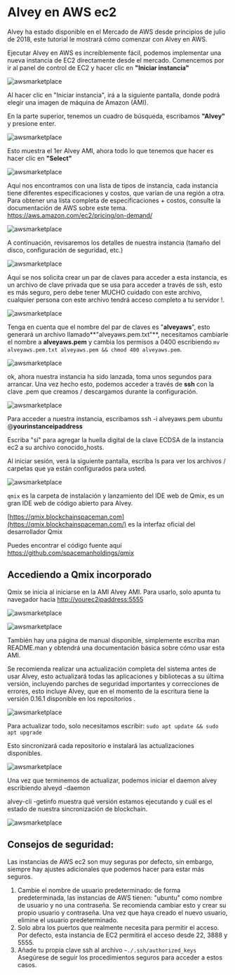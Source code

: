 # Alvey en AWS ec2

Alvey ha estado disponible en el Mercado de AWS desde principios de julio de 2018, este tutorial le mostrará cómo comenzar con Alvey en AWS.

Ejecutar Alvey en AWS es increíblemente fácil, podemos implementar una nueva instancia de EC2 directamente desde el mercado. Comencemos por ir al panel de control de EC2 y hacer clic en **"Iniciar instancia"**

![awsmarketplace](https://docs.alvey.site/en/Alvey-AWS/aws.jpg)

Al hacer clic en "Iniciar instancia", irá a la siguiente pantalla, donde podrá elegir una imagen de máquina de Amazon (AMI).

En la parte superior, tenemos un cuadro de búsqueda, escribamos **"Alvey"** y presione enter.

![awsmarketplace](https://docs.alvey.site/en/Alvey-AWS/aws2.jpg)

Esto muestra el 1er Alvey AMI, ahora todo lo que tenemos que hacer es hacer clic en **"Select"**

![awsmarketplace](https://docs.alvey.site/en/Alvey-AWS/aws3.jpg)

Aquí nos encontramos con una lista de tipos de instancia, cada instancia tiene diferentes especificaciones y costos, que varían de una región a otra. Para obtener una lista completa de especificaciones + costos, consulte la documentación de AWS sobre este tema.  <https://aws.amazon.com/ec2/pricing/on-demand/>

![awsmarketplace](https://docs.alvey.site/en/Alvey-AWS/aws4.jpg)

A continuación, revisaremos los detalles de nuestra instancia (tamaño del disco, configuración de seguridad, etc.)

![awsmarketplace](https://docs.alvey.site/en/Alvey-AWS/aws5.jpg)

Aquí se nos solicita crear un par de claves para acceder a esta instancia, es un archivo de clave privada que se usa para acceder a través de ssh, esto es más seguro, pero debe tener MUCHO cuidado con este archivo, cualquier persona con este archivo tendrá acceso completo a tu servidor !.

![awsmarketplace](https://docs.alvey.site/en/Alvey-AWS/aws6.jpg)

Tenga en cuenta que el nombre del par de claves es "**alveyaws**", esto generará un archivo llamado**"alveyaws.pem.txt"**, necesitamos cambiarle el nombre a **alveyaws.pem** y cambia los permisos a 0400 escribiendo `mv alveyaws.pem.txt alveyaws.pem && chmod 400 alveyaws.pem`.

![awsmarketplace](https://docs.alvey.site/en/Alvey-AWS/aws7.jpg)

ok, ahora nuestra instancia ha sido lanzada, toma unos segundos para arrancar. Una vez hecho esto, podemos acceder a través de **ssh** con la clave .pem que creamos / descargamos durante la configuración.

![awsmarketplace](https://docs.alvey.site/en/Alvey-AWS/aws8.jpg)

Para acceder a nuestra instancia, escribamos ssh -i alveyaws.pem ubuntu @**yourinstanceipaddress**

Escriba "sí" para agregar la huella digital de la clave ECDSA de la instancia ec2 a su archivo conocido_hosts.

Al iniciar sesión, verá la siguiente pantalla, escriba ls para ver los archivos / carpetas que ya están configurados para usted.

![awsmarketplace](https://docs.alvey.site/en/Alvey-AWS/term1.jpg)

`qmix` es la carpeta de instalación y lanzamiento del IDE web de Qmix, es un gran IDE web de código abierto para Alvey.

[https://qmix.blockchainspaceman.com](https://qmix.blockchainspaceman.com/) es la interfaz oficial del desarrollador Qmix

Puedes encontrar el código fuente aquí <https://github.com/spacemanholdings/qmix>

## Accediendo a Qmix incorporado

Qmix se inicia al iniciarse en la AMI Alvey AMI. Para usarlo, solo apunta tu navegador hacia [http://yourec2ipaddress:5555](http://yourec2ipaddress:5555/)

![awsmarketplace](https://docs.alvey.site/en/Alvey-AWS/qmix.jpg)

![awsmarketplace](https://docs.alvey.site/en/Alvey-AWS/term2.jpg)

También hay una página de manual disponible, simplemente escriba man README.man y obtendrá una documentación básica sobre cómo usar esta AMI.

Se recomienda realizar una actualización completa del sistema antes de usar Alvey, esto actualizará todas las aplicaciones y bibliotecas a su última versión, incluyendo parches de seguridad importantes y correcciones de errores, esto incluye Alvey, que en el momento de la escritura tiene la versión 0.16.1 disponible en los repositorios .

![awsmarketplace](https://docs.alvey.site/en/Alvey-AWS/term5.jpg)

Para actualizar todo, solo necesitamos escribir: `sudo apt update && sudo apt upgrade`

Esto sincronizará cada repositorio e instalará las actualizaciones disponibles.

![awsmarketplace](https://docs.alvey.site/en/Alvey-AWS/term4.jpg)

Una vez que terminemos de actualizar, podemos iniciar el daemon alvey escribiendo alveyd -daemon

alvey-cli -getinfo muestra qué versión estamos ejecutando y cuál es el estado de nuestra sincronización de blockchain.

![awsmarketplace](https://docs.alvey.site/en/Alvey-AWS/term3.jpg)

## Consejos de seguridad:

Las instancias de AWS ec2 son muy seguras por defecto, sin embargo, siempre hay ajustes adicionales que podemos hacer para estar más seguros.

1. Cambie el nombre de usuario predeterminado: de forma predeterminada, las instancias de AWS tienen: "ubuntu" como nombre de usuario y no una contraseña. Se recomienda cambiar esto y crear su propio usuario y contraseña. Una vez que haya creado el nuevo usuario, elimine el usuario predeterminado.
2. Solo abra los puertos que realmente necesita para permitir el acceso. Por defecto, esta instancia de EC2 permitirá el acceso desde 22, 3888 y 5555.
3. Añade tu propia clave ssh al archivo `~./.ssh/authorized_keys` Asegúrese de seguir los procedimientos seguros para acceder a estos casos.